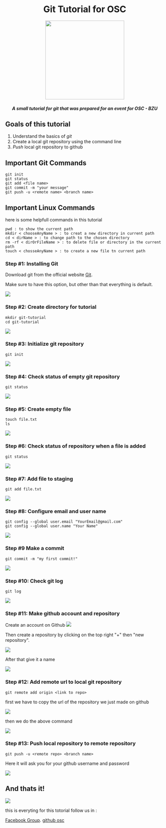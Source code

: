 <div align="center">

# Git Tutorial for OSC

<img src="https://s24255.pcdn.co/wp-content/uploads/2015/02/Git.png" height="250px" width="250px">

##### A small tutorial for git that was prepared for an event for OSC - BZU

</div>

## Goals of this tutorial

1. Understand the basics of *git*
2. Create a local git repository using the command line
3. *Push* local git repository to github


## Important Git Commands
```
git init
git status
git add <file name> 
git commit -m "your message"
git push -u <remote name> <branch name>
```

## Important Linux Commands

here is some helpfull commands in this tutorial

```
pwd : to show the current path
mkdir < chooseAnyName > : to creat a new directory in current path
cd < dirName > : to change path to the chosen directory
rm -rf < dirOrFileName > : to delete file or directory in the current path
touch < chosseAnyName > : to create a new file tn current path
```

### Step #1: Installing Git

Download git from the official website [Git](https://git-scm.com/). 

Make sure to have this option, but other than that everything is default.

<img src="pictures/gitbashsure.png">

### Step #2: Create directory for tutorial
```
mkdir git-tutorial
cd git-tutorial
```

<img src="pictures/step2.png">


### Step #3: Initialize git repository
```
git init
```

<img src="pictures/step3.png">


### Step #4: Check status of empty git repository
```
git status
```

<img src="pictures/step4.png">

### Step #5: Create empty file
```
touch file.txt
ls
```

<img src="pictures/step5.png">


### Step #6: Check status of repository when a file is added
```
git status
```

<img src="pictures/step6.png">

### Step #7: Add file to staging
```
git add file.txt
```

<img src="pictures/step7.png">


### Step #8: Configure email and user name
```
git config --global user.email "YourEmail@gmail.com"
git config --global user.name "Your Name"
```

<img src="pictures/step8.png">

### Step #9 Make a commit
```
git commit -m "my first commit!"
```

<img src="pictures/step9.png">


### Step #10: Check git log
```
git log
```

<img src="pictures/step10.png">

### Step #11: Make github account and repository

Create an account on Github
<img src="pictures/step11.png">

Then create a repository by clicking on the top right "+" then "new repository".

<img src="pictures/step11-1.png">

After that give it a name 

<img src="pictures/step11-2.png">

### Step #12: Add remote url to local git repository
```
git remote add origin <link to repo>
```

first we have to copy the url of the repository we just made on github

<img src="pictures/step12.png">

then we do the above command

<img src="pictures/step12-1.png">

### Step #13: Push local repository to remote repository

```
git push -u <remote repo> <branch name>
```

Here it will ask you for your github username and password

<img src="pictures/step13.png">



## And thats it! 

<img src="pictures/done.png">

this is everyting for this totorial follow us in :

[Facebook Group](https://www.facebook.com/groups/256253458276184/?ref=bookmarks).
[github osc](https://github.com/OSC-BZU)
